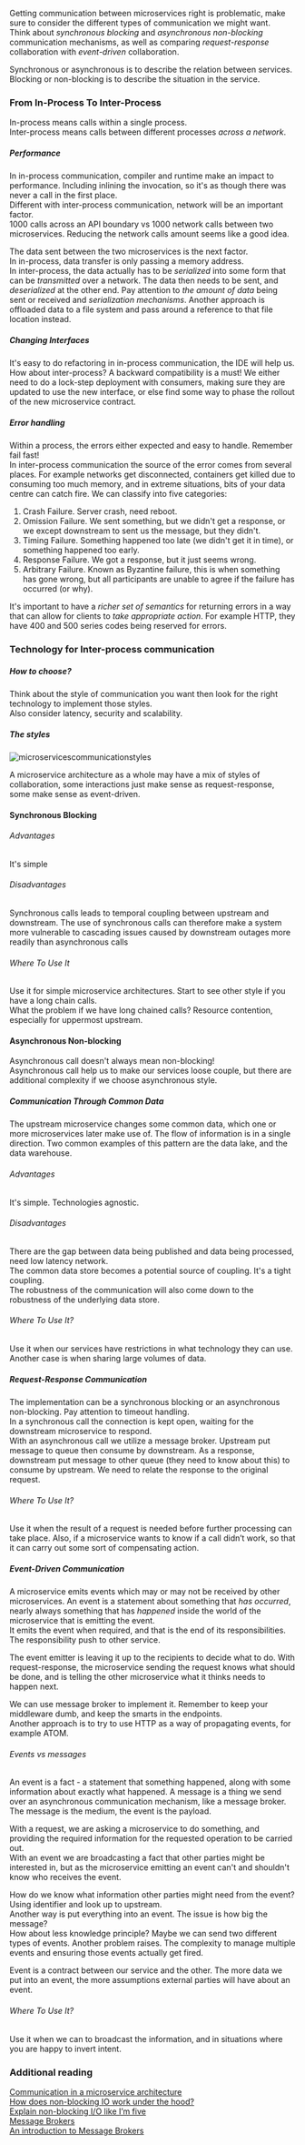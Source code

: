 Getting communication between microservices right is problematic, make sure to consider the different types of communication we might want.  
Think about _synchronous blocking_ and _asynchronous non-blocking_ communication mechanisms, as well as comparing _request-response_ collaboration with _event-driven_ collaboration.

Synchronous or asynchronous is to describe the relation between services.  
Blocking or non-blocking is to describe the situation in the service.

### From In-Process To Inter-Process

In-process means calls within a single process.  
Inter-process means calls between different processes _across a network_.

##### Performance

In in-process communication, compiler and runtime make an impact to performance. Including inlining the invocation, so it's as though there was never a call in the first place.  
Different with inter-process communication, network will be an important factor.  
1000 calls across an API boundary vs 1000 network calls between two microservices. Reducing the network calls amount seems like a good idea.

The data sent between the two microservices is the next factor.  
In in-process, data transfer is only passing a memory address.  
In inter-process, the data actually has to be _serialized_ into some form that can be _transmitted_ over a network. The data then needs to be sent, and _deserialized_ at the other end. Pay attention to _the amount of data_ being sent or received and _serialization mechanisms_. Another approach is offloaded data to a file system and pass around a reference to that file location instead.

##### Changing Interfaces

It's easy to do refactoring in in-process communication, the IDE will help us.  
How about inter-process? A backward compatibility is a must! We either need to do a lock-step deployment with consumers, making sure they are updated to use the new interface, or else find some way to phase the rollout of the new microservice contract.

##### Error handling

Within a process, the errors either expected and easy to handle. Remember fail fast!  
In inter-process communication the source of the error comes from several places. For example networks get disconnected, containers get killed due to consuming too much memory, and in extreme situations, bits of your data centre can catch fire. We can classify into five categories:  
1. Crash Failure. Server crash, need reboot.  
2. Omission Failure. We sent something, but we didn't get a response, or we except downstream to sent us the message, but they didn't.  
3. Timing Failure. Something happened too late (we didn't get it in time), or something happened too early.  
4. Response Failure. We got a response, but it just seems wrong.  
5. Arbitrary Failure. Known as Byzantine failure, this is when something has gone wrong, but all participants are unable to agree if the failure has occurred (or why).

It's important to have a _richer set of semantics_ for returning errors in a way that can allow for clients to _take appropriate action_. For example HTTP, they have 400 and 500 series codes being reserved for errors.

### Technology for Inter-process communication

##### How to choose?

Think about the style of communication you want then look for the right technology to implement those styles.  
Also consider latency, security and scalability.

##### The styles

![microservicescommunicationstyles](https://github.com/bluething/microservices/blob/main/images/microservicescommunicationstyles.png?raw=true)

A microservice architecture as a whole may have a mix of styles of collaboration, some interactions just make sense as request-response, some make sense as event-driven.

#### Synchronous Blocking

###### Advantages

It's simple

###### Disadvantages

Synchronous calls leads to temporal coupling between upstream and downstream. The use of synchronous calls can therefore make a system more vulnerable to cascading issues caused by downstream outages more readily than asynchronous calls

###### Where To Use It

Use it for simple microservice architectures. Start to see other style if you have a long chain calls.  
What the problem if we have long chained calls? Resource contention, especially for uppermost upstream.

#### Asynchronous Non-blocking

Asynchronous call doesn't always mean non-blocking!  
Asynchronous call help us to make our services loose couple, but there are additional complexity if we choose asynchronous style.

##### Communication Through Common Data

The upstream microservice changes some common data, which one or more microservices later make use of. The flow of information is in a single direction. Two common examples of this pattern are the data lake, and the data warehouse.

###### Advantages

It's simple. Technologies agnostic.

###### Disadvantages

There are the gap between data being published and data being processed, need low latency network.  
The common data store becomes a potential source of coupling. It's a tight coupling.  
The robustness of the communication will also come down to the robustness of the underlying data store.

###### Where To Use It?

Use it when our services have restrictions in what technology they can use. Another case is when sharing large volumes of data.

##### Request-Response Communication

The implementation can be a synchronous blocking or an asynchronous non-blocking. Pay attention to timeout handling.  
In a synchronous call the connection is kept open, waiting for the downstream microservice to respond.  
With an asynchronous call we utilize a message broker. Upstream put message to queue then consume by downstream. As a response, downstream put message to other queue (they need to know about this) to consume by upstream. We need to relate the response to the original request.

###### Where To Use It?

Use it when the result of a request is needed before further processing can take place. Also, if a microservice wants to know if a call didn’t work, so that it can carry out some sort of compensating action.

##### Event-Driven Communication

A microservice emits events which may or may not be received by other microservices. An event is a statement about something that _has occurred_, nearly always something that has _happened_ inside the world of the microservice that is emitting the event.  
It emits the event when required, and that is the end of its responsibilities. The responsibility push to other service.

The event emitter is leaving it up to the recipients to decide what to do. With request-response, the microservice sending the request knows what should be done, and is telling the other microservice what it thinks needs to happen next.

We can use message broker to implement it. Remember to keep your middleware dumb, and keep the smarts in the endpoints.  
Another approach is to try to use HTTP as a way of propagating events, for example ATOM.

###### Events vs messages

An event is a fact - a statement that something happened, along with some information about exactly what happened. A message is a thing we send over an asynchronous communication mechanism, like a message broker.  
The message is the medium, the event is the payload.

With a request, we are asking a microservice to do something, and providing the required information for the requested operation to be carried out.  
With an event we are broadcasting a fact that other parties might be interested in, but as the microservice emitting an event can't and shouldn't know who receives the event.

How do we know what information other parties might need from the event? Using identifier and look up to upstream.  
Another way is put everything into an event. The issue is how big the message?  
How about less knowledge principle? Maybe we can send two different types of events. Another problem raises. The complexity to manage multiple events and ensuring those events actually get fired.

Event is a contract between our service and the other. The more data we put into an event, the more assumptions external parties will have about an event.

###### Where To Use It?

Use it when we can to broadcast the information, and in situations where you are happy to invert intent.

### Additional reading

[Communication in a microservice architecture](https://docs.microsoft.com/en-us/dotnet/architecture/microservices/architect-microservice-container-applications/communication-in-microservice-architecture)  
[How does non-blocking IO work under the hood?](https://medium.com/ing-blog/how-does-non-blocking-io-work-under-the-hood-6299d2953c74)  
[Explain non-blocking I/O like I’m five](https://blog.codecentric.de/en/2019/04/explain-non-blocking-i-o-like-im-five/)  
[Message Brokers](https://www.ibm.com/cloud/learn/message-brokers)  
[An introduction to Message Brokers](https://medium.com/@xaviergeerinck/an-introduction-to-message-brokers-9bd203b4ebbd)